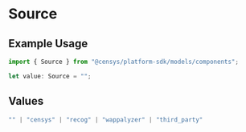 # Source

## Example Usage

```typescript
import { Source } from "@censys/platform-sdk/models/components";

let value: Source = "";
```

## Values

```typescript
"" | "censys" | "recog" | "wappalyzer" | "third_party"
```